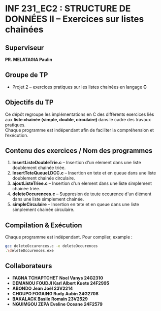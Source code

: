 #  INF 231_EC2 : STRUCTURE DE DONNÉES II – Exercices sur listes chainées

##  Superviseur   
**PR. MELATAGIA Paulin**

##  Groupe de TP  
- Projet 2 – exercices pratiques sur les listes chainées en langage **C**


##  Objectifs du TP  
Ce dépôt regroupe les implémentations en C des différents exercices liés aux **liste chainée (simple, double, circulaire)** dans le cadre des travaux pratiques.  
Chaque programme est indépendant afin de faciliter la compréhension et l’exécution.  

##  Contenu des exercices / Nom des programmes

1. **InsertListeDoubleTrie.c** – Insertion d'un element dans une liste doublement chainée triée.  
2. **InsertTeteQueueLDCC.c** – Insertion en tete et en queue dans une liste doublement chainée circulaire.  
3. **ajoutListeTriee.c** – Insertion d'un element dans une liste simplement chainée triée.  
4. **deleteOccurences.c** – Suppresion de toute occurence d'un élément dans une liste simplement chainée. 
5. **simpleCirculaire** – Insertion en tete et en queue dans une liste simplement chainée circulaire.  

##  Compilation & Exécution
Chaque programme est indépendant. Pour compiler, example : 

```bash
gcc deleteOccurences.c -o deleteOccurences
.\deleteOccurences.exe
```

##  Collaborateurs

- **FAGNA TCHAPTCHET Noel Vanys 24G2310**
- **DEMANOU FOUDJI Karl Albert Kuete 24F2995**
- **ABONDO Jean Joël 23V2214**
- **CHOUPO FOGAING Rudy Aubin 24G2708**
- **BAKALACK Basile Romain 23V2529**
- **NGUIMGOU ZEPA Eveline Oceane 24F2579**

